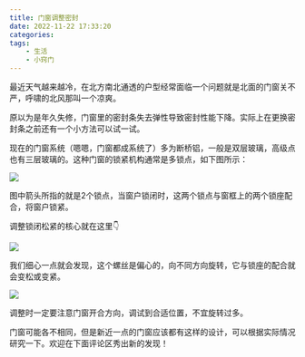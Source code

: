 ```yaml
---
title: 门窗调整密封
date: 2022-11-22 17:33:20
categories:
tags:
    - 生活
    - 小窍门
---
```


最近天气越来越冷，在北方南北通透的户型经常面临一个问题就是北面的门窗关不严，呼啸的北风那叫一个凉爽。

原以为是年久失修，门窗里的密封条失去弹性导致密封性能下降。实际上在更换密封条之前还有一个小方法可以试一试。

<!-- more -->

现在的门窗系统（嗯嗯，门窗都成系统了）多为断桥铝，一般是双层玻璃，高级点也有三层玻璃的。这种门窗的锁紧机构通常是多锁点，如下图所示：

![](https://imgs.boringhex.top/blog/门窗调整密封_2022-11-22-17-52-08.webp)

图中箭头所指的就是2个锁点，当窗户锁闭时，这两个锁点与窗框上的两个锁座配合，将窗户锁紧。

调整锁闭松紧的核心就在这里👇

![](https://imgs.boringhex.top/blog/门窗调整密封_2022-11-22-17-57-52.png)

我们细心一点就会发现，这个螺丝是偏心的，向不同方向旋转，它与锁座的配合就会变松或变紧。

![](https://imgs.boringhex.top/blog/门窗调整密封_2022-11-22-18-00-30.webp)

调整时一定要注意门窗开合方向，调试到合适位置，不宜旋转过多。

门窗可能各不相同，但是新近一点的门窗应该都有这样的设计，可以根据实际情况研究一下。欢迎在下面评论区秀出新的发现！
